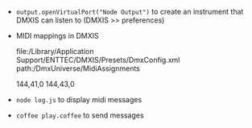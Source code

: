 - `output.openVirtualPort("Node Output")` to create an instrument that DMXIS can listen to (DMXIS >> preferences)

- MIDI mappings in DMXIS

  file:/Library/Application Support/ENTTEC/DMXIS/Presets/DmxConfig.xml
  path:/DmxUniverse/MidiAssignments

    <Param name="1" val="-87" nrpn="-1" channel="1"/>
    144,41,0
    <Param name="2" val="-85" nrpn="-1" channel="1"/>
    144,43,0

- `node log.js` to display midi messages

- `coffee play.coffee` to send messages
